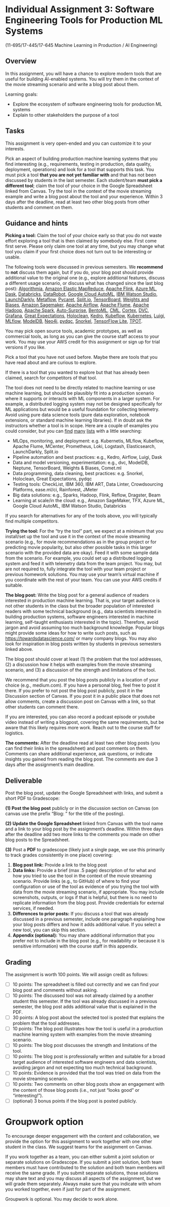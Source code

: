# Individual Assignment 3: Software Engineering Tools for Production ML Systems

(11-695/17-445/17-645 Machine Learning in Production / AI Engineering)

## Overview

In this assignment, you will have a chance to explore modern tools that are useful for building AI-enabled systems. You will try them in the context of the movie streaming scenario and write a blog post about them.

Learning goals:
* Explore the ecosystem of software engineering tools for production ML systems
* Explain to other stakeholders the purpose of a tool

## Tasks

This assignment is very open-ended and you can customize it to your interests.

Pick an aspect of building production machine learning systems that you find interesting (e.g., requirements, testing in production, data quality, deployment, operations) and look for a tool that supports this task. You must pick a tool **that you are not yet familiar with** and that has not been discussed by students in the last semester. Each student/team **must pick a different tool**; claim the tool of your choice in the Google Spreadsheet linked from Canvas. Try the tool in the context of the movie streaming example and write a blog post about the tool and your experience. Within 3 days after the deadline, read at least two other blog posts from other students and comment on them.

## Guidance and hints

**Picking a tool:** Claim the tool of your choice early so that you do not waste effort exploring a tool that is then claimed by somebody else. First come first serve. Please only claim one tool at any time, but you may change what tool you claim if your first choice does not turn out to be interesting or usable.

The following tools were discussed in previous semesters. We **recommend** to **not** discuss them again, but if you do, your blog post should provide additional value to the original one (e.g., explore additional features, discuss a different usage scenario, or discuss what has changed since the last blog post): [Algorithmia](https://lvandenb.medium.com/a-gentle-introduction-to-algorithmia-397669d3cd9e), [Amazon Elastic MapReduce](https://sreenidhi-sundaram.medium.com/amazon-elastic-map-reduce-emr-to-scale-machine-learning-systems-5fc38be5ecd2), [Apache Flink](https://medium.com/@jundaa/a-quick-introduction-to-apache-flink-fc15ceada23), [Azure ML](https://qidiyang.medium.com/azure-ml-studio-movie-recommendation-using-azure-machine-learning-studio-with-matchbox-8ef535df1162), [Dask](https://hongkaij.medium.com/a-general-introduction-of-dask-7cf05e81398), [Databricks](https://sg-ecust.medium.com/databricks-data-engineering-on-the-cloud-daef343cfbf1), [DataRobot](https://lnatraj.medium.com/data-robot-5a0efa279d48), [Google Cloud AutoML](https://docherpap.medium.com/build-your-machine-learning-model-in-minutes-with-automl-eb5c5f68d4fa), [IBM Watson Studio](https://kingofasia.medium.com/simplifying-ai-and-machine-learning-with-ibm-watson-studio-6ddc6af0791), [LaunchDarkly](https://martamendez.medium.com/ship-fast-and-rest-easy-feature-management-by-launchdarkly-b23752f52835), [Metaflow](https://github.com/tashee/MetaFlowProj/blob/main/Metaflow-2.pdf), [Pycaret](https://yichengb.medium.com/pycaret-low-code-machine-learning-library-that-accelerates-model-building-pipeline-295d0b9d1d3), [Split.io](https://ganeshkrishna2396.medium.com/faster-deployment-and-testing-using-feature-toggling-techniques-split-io-829e3797ee69), [TensorBoard](https://clive-gomes.medium.com/visualizing-with-tensorboard-96b013f3d931), [Weights and Biases](https://goyalmansi.medium.com/weights-biases-developer-tools-for-machine-learning-40ff7ed53057), [Amazon Sagemaker](https://medium.com/@jackyzou1997/a-gentle-introduction-to-aws-sagemaker-ml-ai-on-the-cloud-de8dd0191818), [Apache Airflow](https://medium.com/balancing-lines/automating-data-pipeline-using-apache-airflow-444e695181e9), [Apache Flume](https://wenfeiy.medium.com/a-gentle-introduction-toapache-flume-1ce715475129), [Apache Hadoop](https://medium.com/@sanshang/first-try-on-apache-hadoop-fe24aee66665), [Apache Spark](https://medium.com/@abellamk/apache-spark-with-pyspark-a-step-by-step-approach-2448a1216cd9), [Auto-Surprise](https://wangxingchen2930.medium.com/auto-surprise-automates-algorithm-and-hyperparameter-tuning-ee8f01b9f354), [BentoML](https://medium.com/@maahin_beri/using-bentoml-to-serve-scikit-models-10f54c29dfc9), [CML](https://medium.com/@karthik.vaithyanathan/using-continuous-machine-learning-to-run-your-ml-pipeline-eeeeacad69a3), [Cortex](https://medium.com/@nsgupta.vivek/model-deployment-automation-with-cortex-45c48aaed063), [DVC](https://medium.com/@nwest_7200/a-brief-introduction-to-data-version-control-dvc-82ec5ee76c2b), [Grafana](https://zexuannotes.com/using-grafana-prometheus-and-postgresql/), [Great Expectations](http://wordpress.com/2020/10/29/what-to-expect-with-great-expectations/), [Holoclean](https://medium.com/@jacob.tanenbaum/a-first-look-at-holoclean-205ca7c71369), [Kedro](https://prathit-p.medium.com/kedro-software-engineering-principles-for-data-science-6eced3cc3390), [Kubeflow](https://trungdcn.medium.com/kubeflow-managing-the-whole-machine-learningcycle-c9e6a6149d91), [Kubernetes](https://medium.com/@mazzottacraig/deploying-a-flask-application-with-kubernetes-8a491c220b59), [Luigi](https://jimmdd.medium.com/exploring-spotifys-luigi-to-build-etl-pipeline-97309dc01fd9), [MLflow](https://medium.com/@kevin.n.lu123/mlflow-managing-your-ml-pipeline-from-training-to-deployment-7e0d87df9d), [ModelDB](https://medium.com/@songrcs/versioning-your-dataset-and-models-using-modeldb-10b0ee3873ed), [Neo4j](https://medium.com/@mohonisc/recommendation-system-with-neo4j-graph-database-f111ff377d07?sk=83eb1f72f810fea61fbb03df94e1459e), [pydqc](https://psbbvishal.medium.com/pydqc-eda-done-in-one-command-86ca8fca791f), [Snorkel](https://medium.com/@FanglinChen/snorkel-for-recommendation-system-3f7c10cbdb82), [TensorFlow Lite](https://medium.com/tensorflow-lite-for-android/exploring-tensorflow-lite-for-android-aca0e0c82ba), [TPOT](https://medium.com/@daniel.biales/automl-taking-tpot-to-the-movies-cf7e6f67f876?sk=6737cdd9d4cf2ff3c7322ee25f80fe70).

You may pick open source tools, academic prototypes, as well as commercial tools, as long as you can give the course staff access to your work. You may use your AWS credit for this assignment or sign up for trial versions if you like.

Pick a tool that you have not used before. Maybe there are tools that you have read about and are curious to explore.

If there is a tool that you wanted to explore but that has already been claimed, search for competitors of that tool.

The tool does not need to be directly related to machine learning or use machine learning, but should be plausibly fit into a production scenario where it supports or interacts with ML components in a larger system. For example, a distributed logging system may not be designed specifically for ML applications but would be a useful foundation for collecting telemetry. Avoid using pure data science tools (pure data exploration, notebook extensions, or standard machine learning libraries). If in doubt ask the instructors whether a tool is in scope. Here are a couple of examples you could consider, but you can [find](https://neptune.ai/blog/best-mlops-tools) [many](https://www.analyticsvidhya.com/blog/2019/07/21-open-source-machine-learning-tools/) [lists](https://github.com/EthicalML/awesome-production-machine-learning) with a little searching:

* MLOps, monitoring, and deployment: e.g. Kubernetis, MLflow, Kubeflow, Apache Flume, MCenter, Prometheus, Loki, Logstash, Elasticsearch, LaunchDarkly, Split.io
* Pipeline automation and best practices: e.g., Kedro, Airflow, Luigi, Dask
* Data and model versioning, experimentation: e.g., dvc, ModelDB, Neptune, TensorBoard, Weights & Biases, Comet.ml
* Data programming, data cleaning, best practices: e.g. Snorkel, Holoclean, Great Expectations, pydqc
* Testing tools: CheckList, IBM 360, IBM ART, Data Linter, Crowdsourcing Platforms, ease.ml/ci, Rainforest, JMeter
* Big data solutions: e.g., Sparks, Hadoop, Flink, Reflow, Dragster, Beam
* Learning at scale/in the cloud: e.g., Amazon SageMaker, TFX, Azure ML, Google Cloud AutoML, IBM Watson Studio, Databricks

If you search for alternatives for any of the tools above, you will typically find multiple competitors.

**Trying the tool:** For the “try the tool” part, we expect at a minimum that you install/set up the tool and use it in the context of the movie streaming scenario (e.g., for movie recommendations as in the group project or for predicting movie popularity, but also other possible tasks in this larger scenario with the provided data are okay). Feed it with some sample data from the scenario. For example, you could set up a distributed logging system and feed it with telemetry data from the team project. You may, but are not required to, fully integrate the tool with your team project or previous homework solutions. You may use your team’s virtual machine if you coordinate with the rest of your team. You can use your AWS credits if suitable.

**The blog post:** Write the blog post for a general audience of readers interested in production machine learning. That is, your target audience is not other students in the class but the broader population of interested readers with some technical background (e.g., data scientists interested in building production systems, software engineers interested in machine learning, self-taught enthusiasts interested in the topic). Therefore, avoid jargon and avoid assuming too much background knowledge. Popular blogs might provide some ideas for how to write such posts, such as https://towardsdatascience.com/ or many company blogs. You may also look for inspiration in blog posts written by students in previous semesters linked above.

The blog post should cover at least (1) the problem that the tool addresses, (2) a discussion how it helps with examples from the movie streaming scenario, and (3) a discussion of the strength and limitations of the tool.

We recommend that you post the blog posts publicly in a location of your choice (e.g., medium.com). If you have a personal blog, feel free to post it there. If you prefer to not post the blog post publicly, post it in the Discussion section of Canvas. If you post it in a public place that does not allow comments, create a discussion post on Canvas with a link, so that other students can comment there.

If you are interested, you can also record a podcast episode or youtube video instead of writing a blogpost, covering the same requirements, but be aware that this likely requires more work. Reach out to the course staff for logistics.

**The comments:** After the deadline read at least two other blog posts (you can find their links in the spreadsheet) and post comments on them. Comments can share additional experience, ask questions, or indicate insights you gained from reading the blog post. The comments are due 3 days after the assignment’s main deadline.


## Deliverable

Post the blog post, update the Google Spreadsheet with links, and submit a short PDF to Gradescope:

**(1) Post the blog post** publicly or in the discussion section on Canvas (on canvas use the prefix “Blog: ” for the title of the posting).

**(2) Update the Google Spreadsheet** linked from Canvas with the tool name and a link to your blog post by the assignment’s deadline. Within three days after the deadline add two more links to the comments you made on other blog posts to the Spreadsheet.

**(3)** Post a **PDF** to gradescope (likely just a single page, we use this primarily to track grades consistently in one place) covering:

1. **Blog post link:** Provide a link to the blog post
2. **Data links:** Provide a brief (max .5 page) description of for what and how you tried to use the tool in the context of the movie streaming scenario. Provide links (e.g., to GitHub) of where to find your configuration or use of the tool as evidence of you trying the tool with data from the movie streaming scenario, if appropriate. You may include screenshots, outputs, or logs if that is helpful, but there is no need to replicate information from the blog post. Provide credentials for external services, if needed. 
2. **Differences to prior posts:** If you discuss a tool that was already discussed in a previous semester, include one paragraph explaining how your blog posts differs and how it adds additional value. If you select a new tool, you can skip this section.
3. **Appendix (optional):** You may share additional information that you prefer not to include in the blog post (e.g., for readability or because it is sensitive information) with the course staff in this appendix.


## Grading

The assignment is worth 100 points. We will assign credit as follows:
* [ ] 10 points: The spreadsheet is filled out correctly and we can find your blog post and comments without asking. 
* [ ] 10 points: The discussed tool was not already claimed by a another student this semester. If the tool was already discussed in a previous semester, the blog post adds additional value that is explained in the PDF.
* [ ] 30 points: A blog post about the selected tool is posted that explains the problem that the tool addresses.
* [ ] 10 points: The blog post illustrates how the tool is useful in a production machine learning system with examples from the movie streaming scenario.
* [ ] 10 points: The blog post discusses the strength and limitations of the tool. 
* [ ] 10 points: The blog post is professionally written and suitable for a broad target audience of interested software engineers and data scientists, avoiding jargon and not expecting too much technical background. 
* [ ] 10 points: Evidence is provided that the tool was tried on data from the movie streaming scenario.
* [ ] 10 points: Two comments on other blog posts show an engagement with the content of those blog posts (i.e., not just “looks good” or “interesting!”).
* [ ] (optional) 3 bonus points if the blog post is posted publicly.

# Groupwork option

To encourage deeper engagement with the content and collaboration, we provide the option for this assignment to work together with one other student in the class. We suggest teams for the assignment on Canvas.

If you work together as a team, you can either submit a joint solution or separate solutions on Gradescope. If you submit a joint solution, both team members must have contributed to the solution and both team members will receive the same grade. If you submit separate solutions, those solutions may share text and you may discuss all aspects of the assignment, but we will grade them separately. Always make sure that you indicate with whom you worked together, even if just for part of the assignment.

Groupwork is optional. You may decide to work alone.
